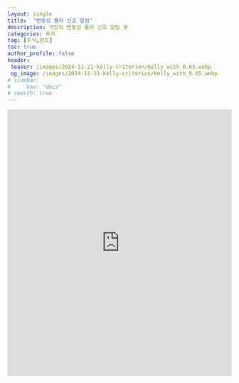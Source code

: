 ```yaml
---
layout: single
title:  "변동성 돌파 신호 알림"
description: 국장의 변동성 돌파 신호 알림 봇
categories: 투자
tag: [주식,퀀트]
toc: true
author_profile: false
header:
 teaser: /images/2024-11-21-kelly-criterion/Kelly_with_0.65.webp
 og_image: /images/2024-11-21-kelly-criterion/Kelly_with_0.65.webp
# sidebar:
#     nav: "docs"
# search: true
---
```


<iframe 
  src="https://docs.google.com/spreadsheets/d/e/2PACX-1vQNcjl5jcj9E3_0-IXvRozb1ccpUztO--57bNhawgm-RW1iXuH6AzoMIRDgApQMlkgW6ce2DvKvfjjx/pubhtml?gid=0&single=true"
  width="100%" 
  height="600" 
  frameborder="0">
</iframe>